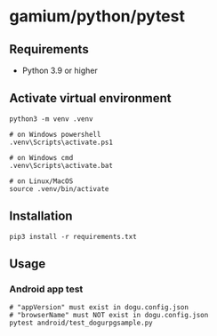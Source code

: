# gamium/python/pytest

## Requirements

- Python 3.9 or higher

## Activate virtual environment

```shell
python3 -m venv .venv

# on Windows powershell
.venv\Scripts\activate.ps1

# on Windows cmd
.venv\Scripts\activate.bat

# on Linux/MacOS
source .venv/bin/activate
```

## Installation

```shell
pip3 install -r requirements.txt
```

## Usage

### Android app test

```shell
# "appVersion" must exist in dogu.config.json
# "browserName" must NOT exist in dogu.config.json
pytest android/test_dogurpgsample.py
```
